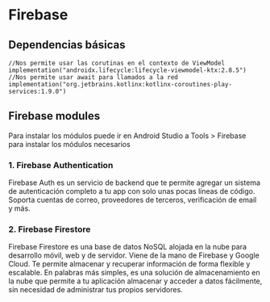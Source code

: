 # Firebase


## Dependencias básicas
```
//Nos permite usar las corutinas en el contexto de ViewModel
implementation("androidx.lifecycle:lifecycle-viewmodel-ktx:2.8.5")
//Nos permite usar await para llamados a la red
implementation("org.jetbrains.kotlinx:kotlinx-coroutines-play-services:1.9.0")
```


## Firebase modules
Para instalar los módulos puede ir en Android Studio a Tools > Firebase para instalar los módulos necesarios

### 1. Firebase Authentication
Firebase Auth es un servicio de backend que te permite agregar un sistema de autenticación completo a tu app con solo unas pocas líneas de código. Soporta cuentas de correo, proveedores de terceros, verificación de email y más.

### 2. Firebase Firestore
Firebase Firestore es una base de datos NoSQL alojada en la nube para desarrollo móvil, web y de servidor. Viene de la mano de Firebase y Google Cloud. Te permite almacenar y recuperar información de forma flexible y escalable. En palabras más simples, es una solución de almacenamiento en la nube que permite a tu aplicación almacenar y acceder a datos fácilmente, sin necesidad de administrar tus propios servidores.
